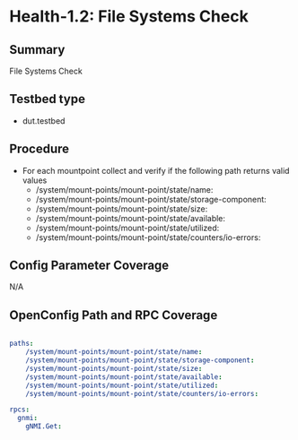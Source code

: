 # Health-1.2: File Systems Check

## Summary

File Systems Check

## Testbed type

*    dut.testbed

## Procedure

* For each mountpoint collect and verify if the following path returns valid values
    *    /system/mount-points/mount-point/state/name:
    *    /system/mount-points/mount-point/state/storage-component:
    *    /system/mount-points/mount-point/state/size:
    *    /system/mount-points/mount-point/state/available:
    *    /system/mount-points/mount-point/state/utilized:
    *    /system/mount-points/mount-point/state/counters/io-errors:

## Config Parameter Coverage

N/A

## OpenConfig Path and RPC Coverage

```yaml

paths:
    /system/mount-points/mount-point/state/name:
    /system/mount-points/mount-point/state/storage-component:
    /system/mount-points/mount-point/state/size:
    /system/mount-points/mount-point/state/available:
    /system/mount-points/mount-point/state/utilized:
    /system/mount-points/mount-point/state/counters/io-errors:

rpcs:
  gnmi:
    gNMI.Get:
```

